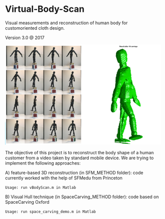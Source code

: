 # Virtual-Body-Scan
Visual measurements and reconstruction of human body for customoriented cloth design.

Version 3.0 @ 2017

![alt text](https://raw.githubusercontent.com/JessicaKANG/Virtual-Body-Scan/master/Vbodyscan.png)


The objective of this project is to reconstruct the body shape of a human customer from a video taken by standard mobile device. We are trying to implement the following approaches: 

A) feature-based 3D reconstruction (in SFM_METHOD folder): code currently worked with the help of SFMedu from Princeton

```
Usage: run vBodyScan.m in Matlab
```
B) Visual Hull technique (in SpaceCarving_METHOD folder): code based on SpaceCarving Oxford

```
Usage: run space_carving_demo.m in Matlab
```
